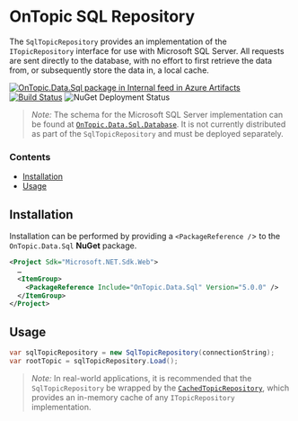 ﻿# OnTopic SQL Repository
The `SqlTopicRepository` provides an implementation of the `ITopicRepository` interface for use with Microsoft SQL Server. All requests are sent directly to the database, with no effort to first retrieve the data from, or subsequently store the data in, a local cache.

[![OnTopic.Data.Sql package in Internal feed in Azure Artifacts](https://igniasoftware.feeds.visualstudio.com/_apis/public/Packaging/Feeds/46d5f49c-5e1e-47bb-8b14-43be6c719ba8/Packages/15c8a666-efa5-4b23-b08b-1de907478d2d/Badge)](https://www.nuget.org/packages/OnTopic.Data.Sql/)
[![Build Status](https://igniasoftware.visualstudio.com/OnTopic/_apis/build/status/OnTopic-CI-V3?branchName=master)](https://igniasoftware.visualstudio.com/OnTopic/_build/latest?definitionId=7&branchName=master)
![NuGet Deployment Status](https://rmsprodscussu1.vsrm.visualstudio.com/A09668467-721c-4517-8d2e-aedbe2a7d67f/_apis/public/Release/badge/bd7f03e0-6fcf-4ec6-939d-4e995668d40f/2/2)

> *Note:* The schema for the Microsoft SQL Server implementation can be found at [`OnTopic.Data.Sql.Database`](../OnTopic.Data.Sql.Database/README.md). It is not currently distributed as part of the `SqlTopicRepository` and must be deployed separately.

### Contents
- [Installation](#installation)
- [Usage](#usage)

## Installation
Installation can be performed by providing a `<PackageReference /`> to the `OnTopic.Data.Sql` **NuGet** package.
```xml
<Project Sdk="Microsoft.NET.Sdk.Web">
  …
  <ItemGroup>
    <PackageReference Include="OnTopic.Data.Sql" Version="5.0.0" />
  </ItemGroup>
</Project>
```

## Usage
```csharp
var sqlTopicRepository = new SqlTopicRepository(connectionString);
var rootTopic = sqlTopicRepository.Load();
```
> *Note:* In real-world applications, it is recommended that the `SqlTopicRepository` be wrapped by the [`CachedTopicRepository`](../OnTopic.Data.Caching/README.md), which provides an in-memory cache of any `ITopicRepository` implementation.